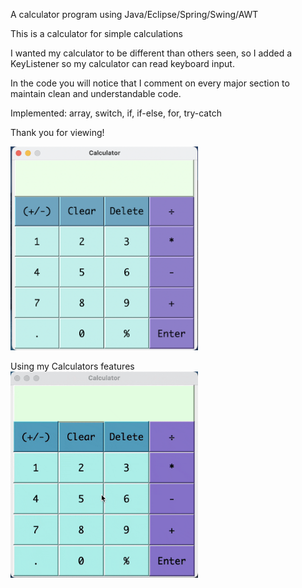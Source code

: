 A calculator program using Java/Eclipse/Spring/Swing/AWT

This is a calculator for simple calculations

I wanted my calculator to be different than others seen, so I added a KeyListener so my calculator can read keyboard input.
 
In the code you will notice that I comment on every major section to maintain clean and understandable code.

Implemented: array, switch, if, if-else, for, try-catch
  
Thank you for viewing! 

<img src="Images/Calculator%20View.png" width="300">

Using my Calculators features<br>
<img src="Images/Calc%20Gif.gif" width="300">

